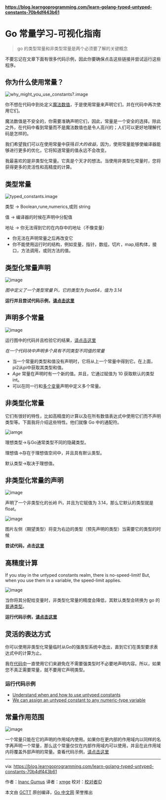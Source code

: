 #### https://blog.learngoprogramming.com/learn-golang-typed-untyped-constants-70b4df443b61

# Go 常量学习-可视化指南

> go 的类型常量和非类型常量是两个必须要了解的关键概念

不要忘记在文章下面有很多代码示例，因此你要确保点击这些链接并尝试运行这些程序。

## 你为什么使用常量？

![why_might_you_use_constants?.image ](https://cdn-images-1.medium.com/max/2400/1*r734fn1RBz1c1J2cKM7ZGw.png)

你不想在代码中到处定义[魔法数值](https://en.wikipedia.org/wiki/Magic_number_%28programming%29)，于是使用常量来声明它们，并在代码中再次使用它们。

魔法数值是不安全的，你需要准确声明它们，因此，常量是一个安全的选择。除此之外，在代码中看到常量而不是魔法数值也是令人高兴的；人们可以更好地理解代码是怎样的。

我们希望我们可以在使用常量中获得*巨大的收益*，因为，使用常量能够使编译器能够进行更多的优化，它将知道常量的值永远不会改变。

我最喜欢的是非类型化常量。它真是个天才的想法。当使用非类型化常量时，您将获得更多的灵活性和高精度的计算。

## 类型常量

![typed_constants.image](https://cdn-images-1.medium.com/max/1600/1*4zXKp5xjt-a9ivu9b0vNMw.png)

类型 → Boolean,rune,numerics,或则 string

值 → 编译器的时候在声明中分配值

地址 → 你无法得到它的在内存中的地址（不像变量）

* 你无法在声明常量之后再改变它
* 你不能使用运行时的结构，例如变量，指针，数组，切片，map,结构体，接口，方法调用，或则方法的值。

## 类型化常量声明

![image](https://cdn-images-1.medium.com/max/1600/1*wUbUPm7CFOwWTG_vE5UgmA.png)

*图中定义了一个类型常量 Pi，它的类型为 float64，值为 3.14*

**运行并且尝试代码示例，[请点击这里](https://play.golang.org/p/mrnqxa8Kic)**

## 声明多个常量

![image](https://cdn-images-1.medium.com/max/2400/1*JCWkOyIW1KrJUjSdnbGfNw.png)

运行图中的代码并且检验它的结果，[请点击这里](https://play.golang.org/p/mBoqG58z_e)

*在一个代码块中声明多个具有不同类型不同值的常量*

* 当一个常量的类型和值没有声明时，它将从上一个常量中得到它。在上面，pi2从pi中获取其类型和值。
* *Age* 常量在声明时有一个新的值。并且，它通过赋值为 10 获取默认的类型 int。
* 可以在同一行和[多个变量](https://blog.learngoprogramming.com/learn-go-lang-variables-visual-tutorial-and-ebook-9a061d29babe#4176)声明中定义多个常量。

## 非类型化常量

它们有很好的特性，比如高精度的计算以及在所有数值表达式中使用它们而不声明类型等。下面我将介绍这些特性。他们就像 Go 中的通配符。

![iamge](https://cdn-images-1.medium.com/max/1600/1*c2tP3ifIOkq2yo0UMAwdDA.png)

理想类型→与Go通常类型不同的隐藏类型。

理想值→存在于理想值空间中，并且具有默认类型。

默认类型→取决于理想值。

## 非类型化常量的声明

![image](https://cdn-images-1.medium.com/max/1600/1*7b1ZmM39ppGTFs3nLgdMzw.png)

声明了一个非类型化的长岭 Pi，并且为它赋值为 3.14，那么它默认的类型就是 float。

![image](https://cdn-images-1.medium.com/max/1600/1*7cCppzbC1AbmF9u8O75MkQ.png)

图片左侧（期望类型）将变为右边的类型（预先声明的类型）当需要它的类型的时候

**尝试代码，点击[这里](https://play.golang.org/p/L5UC3XgYFk)**

## 高精度计算

If you stay in the untyped constants realm, there is no-speed-limit! But, when you use them in a variable, the speed-limit applies.

![image](https://cdn-images-1.medium.com/max/2400/1*YhDCUL1FGF-BbU-yTkxAAA.png)

当你将其分配给变量时，非类型化常量的精度会降低，其默认类型会转换为 go 的[普通类型](https://golang.org/ref/spec#Boolean_types)。

**运行代码示例，[请点击这里](https://play.golang.org/p/4ODv0n_stw)**

## 灵活的表达方式

你可以使用非类型化常量临时从Go的强类型系统中逸出，直到它们在类型要求表达式中的计算为止。

我在[代码中](https://github.com/inancgumus/myhttp/blob/master/get.go#L12)一直使用它们来避免在不需要强类型时不必要地声明内容。所以，如果您不真正需要常量，就不要用它声明类型。

### 运行代码示例

* [Understand when and how to use untyped constants](https://play.golang.org/p/2cgFoB4rYD) 
* [We can assign an untyped constant to any numeric-type variable](https://play.golang.org/p/7-VMh5egC-)

## 常量作用范围

![image](https://cdn-images-1.medium.com/max/2400/1*pOohX09A8xYxc4scxpHoRQ.png)

一个常量只能在它的声明的作用域内使用。如果你在更内部的作用域内以同样的名字再声明一个常量，那么这个常量仅仅在内部作用域内可以使用，并且在此作用域内将覆盖外部声明的常量。查看代码示例，[请点击这里](https://play.golang.org/p/c3-GF_a5iI)

---

via: https://blog.learngoprogramming.com/learn-golang-typed-untyped-constants-70b4df443b61

作者：[Inanc Gumus](https://www.activestate.com/blog/author/peteg/)
译者：[xmge](https://github.com/xmge)
校对：[校对者ID](https://github.com/校对者ID)

本文由 [GCTT](https://github.com/studygolang/GCTT) 原创编译，[Go 中文网](https://studygolang.com/) 荣誉推出
